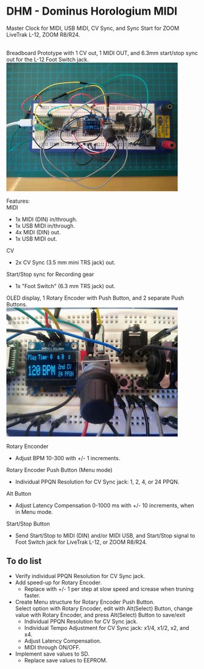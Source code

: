 # DHM - Dominus Horologium MIDI
Master Clock for MIDI, USB MIDI, CV Sync, and Sync Start for ZOOM LiveTrak L-12, ZOOM R8/R24.

<br/>Breadboard Prototype with 1 CV out, 1 MIDI OUT, and 6.3mm start/stop sync out for the L-12 Foot Switch jack.
<img src="https://github.com/CrowStudio/DHM/blob/main/media/prototype_breadboard.jpg" alt="breadboard prototype 1 CV out, 1 MIDI OUT" width="450">

Features:<br/>
MIDI 
 - 1x MIDI (DIN) in/through.
 - 1x USB MIDI in/through.
 - 4x MIDI (DIN) out.
 - 1x USB MIDI out.

CV
 - 2x CV Sync (3.5 mm mini TRS jack) out.
 
 Start/Stop sync for Recording gear
 - 1x "Foot Switch" (6.3 mm TRS jack) out.
 
OLED display, 1 Rotary Encoder with Push Button, and 2 separate Push Buttons.<br/>
<img src="https://github.com/CrowStudio/DHM/blob/main/media/Main_screen.jpg" alt="closeup on display" width="450">

Rotary Enconder
 - Adjust BPM 10-300 with +/- 1 increments.<br/>

Rotary Encoder Push Button (Menu mode)
 - Individual PPQN Resolution for CV Sync jack: 1, 2, 4, or 24 PPQN.<br/>
 
Alt Button
 - Adjust Latency Compensation 0-1000 ms with +/- 10 increments, when in Menu mode.

Start/Stop Button
 - Send Start/Stop to MIDI (DIN) and/or MIDI USB, and Start/Stop signal to Foot Switch jack for LiveTrak L-12, or ZOOM R8/R24.
  

## To do list
- Verify individual PPQN Resolution for CV Sync jack.
- Add speed-up for Rotary Encoder.
  - Replace with +/- 1 per step at slow speed and icrease when truning faster.
- Create Menu structure for Rotary Encoder Push Button.<br/>
  Select option with Rotary Encoder, edit with Alt(Select) Button, change value with Rotary Encoder, and press Alt(Select) Button to save/exit
  - Individual PPQN Resolution for CV Sync jack.
  - Individual Tempo Adjustment for CV Sync jack: x1/4, x1/2, x2, and x4.
  - Adjust Latency Compensation.
  - MIDI through ON/OFF.
- Implement save values to SD.
  - Replace save values to EEPROM. 
